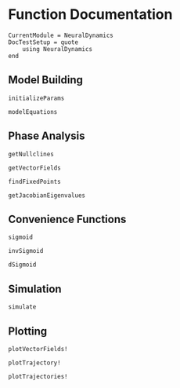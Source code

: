 # Function Documentation

```@meta
CurrentModule = NeuralDynamics
DocTestSetup = quote
    using NeuralDynamics
end
```
## Model Building

```@docs
initializeParams
```
```@docs
modelEquations
```

## Phase Analysis

```@docs
getNullclines
```

```@docs
getVectorFields
```

```@docs
findFixedPoints
```

```@docs
getJacobianEigenvalues
```

## Convenience Functions

```@docs
sigmoid
```

```@docs
invSigmoid
```

```@docs
dSigmoid
```

## Simulation
```@docs
simulate
```

## Plotting
```@docs
plotVectorFields!
```

```@docs
plotTrajectory!
```

```@docs
plotTrajectories!
```